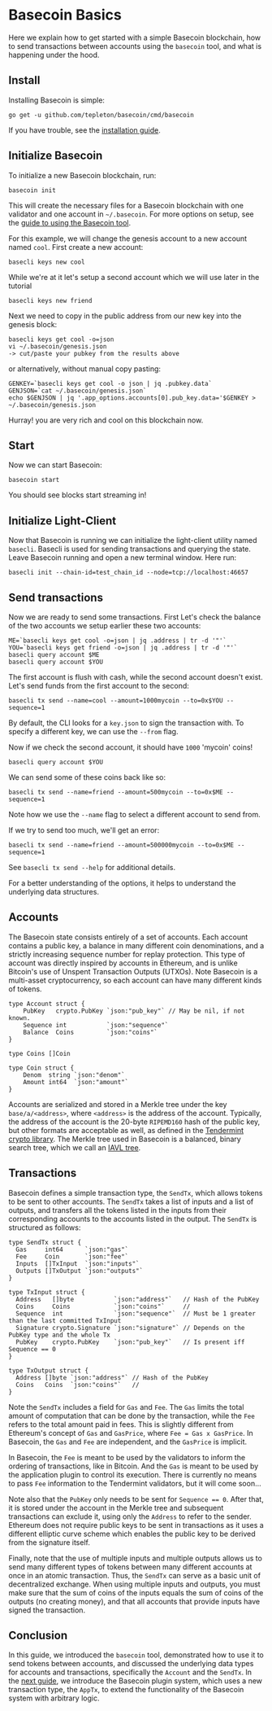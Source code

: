 # Basecoin Basics

Here we explain how to get started with a simple Basecoin blockchain, 
how to send transactions between accounts using the `basecoin` tool,
and what is happening under the hood.

## Install

Installing Basecoin is simple:

```
go get -u github.com/tepleton/basecoin/cmd/basecoin
```

If you have trouble, see the [installation guide](install.md).

## Initialize Basecoin

To initialize a new Basecoin blockchain, run:

```
basecoin init 
```

This will create the necessary files for a Basecoin blockchain with one
validator and one account in `~/.basecoin`.  For more options on setup, see the
[guide to using the Basecoin tool](/docs/guide/basecoin-tool.md).

For this example, we will change the genesis account to a new account named
`cool`. First create a new account:

```
basecli keys new cool
```

While we're at it let's setup a second account which we will use later in the tutorial

```
basecli keys new friend
```

Next we need to copy in the public address from our new key into the genesis block:

```
basecli keys get cool -o=json
vi ~/.basecoin/genesis.json
-> cut/paste your pubkey from the results above
```
or alternatively, without manual copy pasting:  
```
GENKEY=`basecli keys get cool -o json | jq .pubkey.data`
GENJSON=`cat ~/.basecoin/genesis.json`
echo $GENJSON | jq '.app_options.accounts[0].pub_key.data='$GENKEY > ~/.basecoin/genesis.json 
```

Hurray! you are very rich and cool on this blockchain now.

## Start

Now we can start Basecoin:

```
basecoin start
```

You should see blocks start streaming in!

## Initialize Light-Client

Now that Basecoin is running we can initialize the light-client utility named
`basecli`. Basecli is used for sending transactions and querying the state.
Leave Basecoin running and open a new terminal window. Here run:

```
basecli init --chain-id=test_chain_id --node=tcp://localhost:46657
```

## Send transactions

Now we are ready to send some transactions. First Let's check the balance of
the two accounts we setup earlier these two accounts:

```
ME=`basecli keys get cool -o=json | jq .address | tr -d '"'`
YOU=`basecli keys get friend -o=json | jq .address | tr -d '"'`
basecli query account $ME
basecli query account $YOU
```

The first account is flush with cash, while the second account doesn't exist.
Let's send funds from the first account to the second:

```
basecli tx send --name=cool --amount=1000mycoin --to=0x$YOU --sequence=1
```

By default, the CLI looks for a `key.json` to sign the transaction with.
To specify a different key, we can use the `--from` flag.

Now if we check the second account, it should have `1000` 'mycoin' coins!

```
basecli query account $YOU
```

We can send some of these coins back like so:

```
basecli tx send --name=friend --amount=500mycoin --to=0x$ME --sequence=1
```

Note how we use the `--name` flag to select a different account to send from.

If we try to send too much, we'll get an error:

```
basecli tx send --name=friend --amount=500000mycoin --to=0x$ME --sequence=1
```

See `basecli tx send --help` for additional details.

For a better understanding of the options, it helps to understand the
underlying data structures.

## Accounts

The Basecoin state consists entirely of a set of accounts.  Each account
contains a public key, a balance in many different coin denominations, and a
strictly increasing sequence number for replay protection.  This type of
account was directly inspired by accounts in Ethereum, and is unlike Bitcoin's
use of Unspent Transaction Outputs (UTXOs).  Note Basecoin is a multi-asset
cryptocurrency, so each account can have many different kinds of tokens.

```golang
type Account struct {
	PubKey   crypto.PubKey `json:"pub_key"` // May be nil, if not known.
	Sequence int           `json:"sequence"`
	Balance  Coins         `json:"coins"`
}

type Coins []Coin

type Coin struct {
	Denom  string `json:"denom"`
	Amount int64  `json:"amount"`
}
```

Accounts are serialized and stored in a Merkle tree under the key
`base/a/<address>`, where `<address>` is the address of the account.
Typically, the address of the account is the 20-byte `RIPEMD160` hash of the
public key, but other formats are acceptable as well, as defined in the
[Tendermint crypto library](https://github.com/tepleton/go-crypto).  The
Merkle tree used in Basecoin is a balanced, binary search tree, which we call
an [IAVL tree](https://github.com/tepleton/go-merkle).

## Transactions

Basecoin defines a simple transaction type, the `SendTx`, which allows tokens
to be sent to other accounts.  The `SendTx` takes a list of inputs and a list
of outputs, and transfers all the tokens listed in the inputs from their
corresponding accounts to the accounts listed in the output.  The `SendTx` is
structured as follows:

```golang
type SendTx struct {
  Gas     int64      `json:"gas"`
  Fee     Coin       `json:"fee"`
  Inputs  []TxInput  `json:"inputs"`
  Outputs []TxOutput `json:"outputs"`
}

type TxInput struct {
  Address   []byte           `json:"address"`   // Hash of the PubKey
  Coins     Coins            `json:"coins"`     //
  Sequence  int              `json:"sequence"`  // Must be 1 greater than the last committed TxInput
  Signature crypto.Signature `json:"signature"` // Depends on the PubKey type and the whole Tx
  PubKey    crypto.PubKey    `json:"pub_key"`   // Is present iff Sequence == 0
}

type TxOutput struct {
  Address []byte `json:"address"` // Hash of the PubKey
  Coins   Coins  `json:"coins"`   //
}
```

Note the `SendTx` includes a field for `Gas` and `Fee`.  The `Gas` limits the
total amount of computation that can be done by the transaction, while the
`Fee` refers to the total amount paid in fees.  This is slightly different from
Ethereum's concept of `Gas` and `GasPrice`, where `Fee = Gas x GasPrice`. In
Basecoin, the `Gas` and `Fee` are independent, and the `GasPrice` is implicit.

In Basecoin, the `Fee` is meant to be used by the validators to inform the
ordering of transactions, like in Bitcoin.  And the `Gas` is meant to be used
by the application plugin to control its execution.  There is currently no
means to pass `Fee` information to the Tendermint validators, but it will come
soon...

Note also that the `PubKey` only needs to be sent for `Sequence == 0`.  After
that, it is stored under the account in the Merkle tree and subsequent
transactions can exclude it, using only the `Address` to refer to the sender.
Ethereum does not require public keys to be sent in transactions as it uses a
different elliptic curve scheme which enables the public key to be derived from
the signature itself.

Finally, note that the use of multiple inputs and multiple outputs allows us to
send many different types of tokens between many different accounts at once in
an atomic transaction.  Thus, the `SendTx` can serve as a basic unit of
decentralized exchange. When using multiple inputs and outputs, you must make
sure that the sum of coins of the inputs equals the sum of coins of the outputs
(no creating money), and that all accounts that provide inputs have signed the
transaction.

## Conclusion

In this guide, we introduced the `basecoin` tool, demonstrated how to use it to
send tokens between accounts, and discussed the underlying data types for
accounts and transactions, specifically the `Account` and the `SendTx`.  In the
[next guide](basecoin-plugins.md), we introduce the Basecoin plugin system,
which uses a new transaction type, the `AppTx`, to extend the functionality of
the Basecoin system with arbitrary logic.
